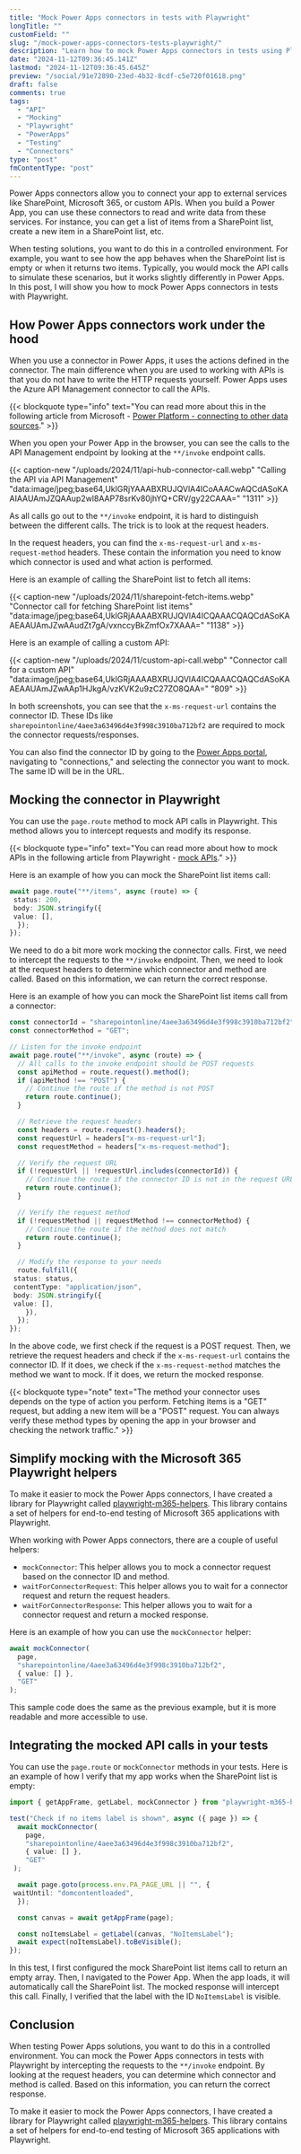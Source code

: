 ```yaml
---
title: "Mock Power Apps connectors in tests with Playwright"
longTitle: ""
customField: ""
slug: "/mock-power-apps-connectors-tests-playwright/"
description: "Learn how to mock Power Apps connectors in tests using Playwright for a controlled testing environment and accurate results."
date: "2024-11-12T09:36:45.141Z"
lastmod: "2024-11-12T09:36:45.645Z"
preview: "/social/91e72890-23ed-4b32-8cdf-c5e720f01618.png"
draft: false
comments: true
tags:
  - "API"
  - "Mocking"
  - "Playwright"
  - "PowerApps"
  - "Testing"
  - "Connectors"
type: "post"
fmContentType: "post"
---
```


Power Apps connectors allow you to connect your app to external services like SharePoint, Microsoft 365, or custom APIs. When you build a Power App, you can use these connectors to read and write data from these services. For instance, you can get a list of items from a SharePoint list, create a new item in a SharePoint list, etc.

When testing solutions, you want to do this in a controlled environment. For example, you want to see how the app behaves when the SharePoint list is empty or when it returns two items. Typically, you would mock the API calls to simulate these scenarios, but it works slightly differently in Power Apps. In this post, I will show you how to mock Power Apps connectors in tests with Playwright.

## How Power Apps connectors work under the hood

When you use a connector in Power Apps, it uses the actions defined in the connector. The main difference when you are used to working with APIs is that you do not have to write the HTTP requests yourself. Power Apps uses the Azure API Management connector to call the APIs.

{{< blockquote type="info" text="You can read more about this in the following article from Microsoft - [Power Platform - connecting to other data sources](https://learn.microsoft.com/en-us/power-platform/admin/security/connect-data-sources#connecting-to-other-data-sources)." >}}

When you open your Power App in the browser, you can see the calls to the API Management endpoint by looking at the `**/invoke` endpoint calls.

{{< caption-new "/uploads/2024/11/api-hub-connector-call.webp" "Calling the API via API Management"  "data:image/jpeg;base64,UklGRjYAAABXRUJQVlA4ICoAAACwAQCdASoKAAIAAUAmJZQAAup2wl8AAP78srKv80jhYQ+CRV/gy22CAAA=" "1311" >}}

As all calls go out to the `**/invoke` endpoint, it is hard to distinguish between the different calls. The trick is to look at the request headers.

In the request headers, you can find the `x-ms-request-url` and `x-ms-request-method` headers. These contain the information you need to know which connector is used and what action is performed.

Here is an example of calling the SharePoint list to fetch all items:

{{< caption-new "/uploads/2024/11/sharepoint-fetch-items.webp" "Connector call for fetching SharePoint list items"  "data:image/jpeg;base64,UklGRjAAAABXRUJQVlA4ICQAAACQAQCdASoKAAEAAUAmJZwAAudZt7gA/vxnccyBkZmfOx7XAAA=" "1138" >}}

Here is an example of calling a custom API:

{{< caption-new "/uploads/2024/11/custom-api-call.webp" "Connector call for a custom API"  "data:image/jpeg;base64,UklGRjAAAABXRUJQVlA4ICQAAACQAQCdASoKAAEAAUAmJZwAAp1HJkgA/vzKVK2u9zC27ZO8QAA=" "809" >}}

In both screenshots, you can see that the `x-ms-request-url` contains the connector ID. These IDs like `sharepointonline/4aee3a63496d4e3f998c3910ba712bf2` are required to mock the connector requests/responses.

You can also find the connector ID by going to the [Power Apps portal](https://make.powerapps.com/), navigating to "connections," and selecting the connector you want to mock. The same ID will be in the URL.

## Mocking the connector in Playwright

You can use the `page.route` method to mock API calls in Playwright. This method allows you to intercept requests and modify its response.

{{< blockquote type="info" text="You can read more about how to mock APIs in the following article from Playwright - [mock APIs](https://playwright.dev/docs/mock)." >}}

Here is an example of how you can mock the SharePoint list items call:

```typescript
await page.route("**/items", async (route) => {
 status: 200,
 body: JSON.stringify({
 value: [],
  });
});
```

We need to do a bit more work mocking the connector calls. First, we need to intercept the requests to the `**/invoke` endpoint. Then, we need to look at the request headers to determine which connector and method are called. Based on this information, we can return the correct response.

Here is an example of how you can mock the SharePoint list items call from a connector:

```typescript
const connectorId = "sharepointonline/4aee3a63496d4e3f998c3910ba712bf2";
const connectorMethod = "GET";

// Listen for the invoke endpoint
await page.route("**/invoke", async (route) => {
  // All calls to the invoke endpoint should be POST requests
  const apiMethod = route.request().method();
  if (apiMethod !== "POST") {
    // Continue the route if the method is not POST
    return route.continue();
  }

  // Retrieve the request headers
  const headers = route.request().headers();
  const requestUrl = headers["x-ms-request-url"];
  const requestMethod = headers["x-ms-request-method"];

  // Verify the request URL
  if (!requestUrl || !requestUrl.includes(connectorId)) {
    // Continue the route if the connector ID is not in the request URL
    return route.continue();
  }

  // Verify the request method
  if (!requestMethod || requestMethod !== connectorMethod) {
    // Continue the route if the method does not match
    return route.continue();
  }

  // Modify the response to your needs
  route.fulfill({
 status: status,
 contentType: "application/json",
 body: JSON.stringify({
 value: [],
    }),
  });
});
```

In the above code, we first check if the request is a POST request. Then, we retrieve the request headers and check if the `x-ms-request-url` contains the connector ID. If it does, we check if the `x-ms-request-method` matches the method we want to mock. If it does, we return the mocked response.

{{< blockquote type="note" text="The method your connector uses depends on the type of action you perform. Fetching items is a \"GET\" request, but adding a new item will be a \"POST\" request. You can always verify these method types by opening the app in your browser and checking the network traffic." >}}

## Simplify mocking with the Microsoft 365 Playwright helpers

To make it easier to mock the Power Apps connectors, I have created a library for Playwright called [playwright-m365-helpers](https://www.npmjs.com/package/playwright-m365-helpers). This library contains a set of helpers for end-to-end testing of Microsoft 365 applications with Playwright.

When working with Power Apps connectors, there are a couple of useful helpers:

- `mockConnector`: This helper allows you to mock a connector request based on the connector ID and method.
- `waitForConnectorRequest`: This helper allows you to wait for a connector request and return the request headers.
- `waitForConnectorResponse`: This helper allows you to wait for a connector request and return a mocked response.

Here is an example of how you can use the `mockConnector` helper:

```typescript
await mockConnector(
  page,
  "sharepointonline/4aee3a63496d4e3f998c3910ba712bf2",
  { value: [] },
  "GET"
);
```

This sample code does the same as the previous example, but it is more readable and more accessible to use.

## Integrating the mocked API calls in your tests

You can use the `page.route` or `mockConnector` methods in your tests. Here is an example of how I verify that my app works when the SharePoint list is empty:

```typescript
import { getAppFrame, getLabel, mockConnector } from "playwright-m365-helpers";

test("Check if no items label is shown", async ({ page }) => {
  await mockConnector(
    page,
    "sharepointonline/4aee3a63496d4e3f998c3910ba712bf2",
    { value: [] },
    "GET"
 );

  await page.goto(process.env.PA_PAGE_URL || "", {
 waitUntil: "domcontentloaded",
  });

  const canvas = await getAppFrame(page);

  const noItemsLabel = getLabel(canvas, "NoItemsLabel");
  await expect(noItemsLabel).toBeVisible();
});
```

In this test, I first configured the mock SharePoint list items call to return an empty array. Then, I navigated to the Power App. When the app loads, it will automatically call the SharePoint list. The mocked response will intercept this call. Finally, I verified that the label with the ID `NoItemsLabel` is visible.

## Conclusion

When testing Power Apps solutions, you want to do this in a controlled environment. You can mock the Power Apps connectors in tests with Playwright by intercepting the requests to the `**/invoke` endpoint. By looking at the request headers, you can determine which connector and method is called. Based on this information, you can return the correct response.

To make it easier to mock the Power Apps connectors, I have created a library for Playwright called [playwright-m365-helpers](https://www.npmjs.com/package/playwright-m365-helpers). This library contains a set of helpers for end-to-end testing of Microsoft 365 applications with Playwright.
